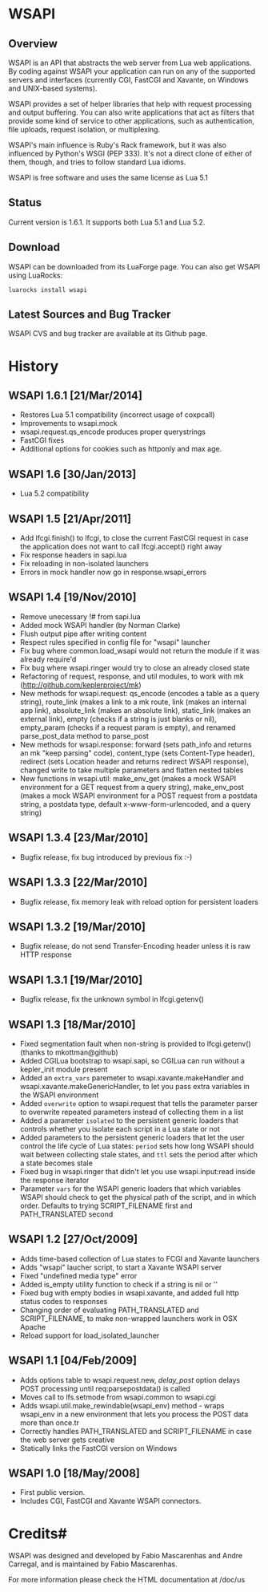 # WSAPI

## Overview

WSAPI is an API that abstracts the web server from Lua web applications.
By coding against WSAPI your application can run on any of the supported
servers and interfaces (currently CGI, FastCGI and Xavante, on Windows
and UNIX-based systems).

WSAPI provides a set of helper libraries that help with request processing and
output buffering. You can also write applications that act as filters that
provide some kind of service to other applications, such as authentication,
file uploads, request isolation, or multiplexing.

WSAPI's main influence is Ruby's Rack framework, but it was also influenced
by Python's WSGI (PEP 333). It's not a direct clone of either of them, though, 
and tries to follow standard Lua idioms.

WSAPI is free software and uses the same license as Lua 5.1

## Status
Current version is 1.6.1. It supports both Lua 5.1 and Lua 5.2.

## Download
WSAPI can be downloaded from its LuaForge page. You can also get WSAPI using
LuaRocks:

    luarocks install wsapi

## Latest Sources and Bug Tracker
WSAPI CVS and bug tracker are available at its Github page.

# History

## WSAPI 1.6.1 [21/Mar/2014]
* Restores Lua 5.1 compatibility (incorrect usage of coxpcall)
* Improvements to wsapi.mock
* wsapi.request.qs_encode produces proper querystrings
* FastCGI fixes
* Additional options for cookies such as httponly and max age.

## WSAPI 1.6 [30/Jan/2013]
* Lua 5.2 compatibility

## WSAPI 1.5 [21/Apr/2011]
* Add lfcgi.finish() to lfcgi, to close the current FastCGI request
  in case the application does not want to call lfcgi.accept() right away
* Fix response headers in sapi.lua
* Fix reloading in non-isolated launchers
* Errors in mock handler now go in response.wsapi_errors

## WSAPI 1.4 [19/Nov/2010]
* Remove unecessary !# from sapi.lua
* Added mock WSAPI handler (by Norman Clarke)
* Flush output pipe after writing content
* Respect rules specified in config file for "wsapi" launcher
* Fix bug where common.load_wsapi would not return the module
  if it was already require'd
* Fix bug where wsapi.ringer would try to close an already closed
  state
* Refactoring of request, response, and util modules, to work with mk (http://github.com/keplerproject/mk)
* New methods for wsapi.request: qs_encode (encodes a table as a query string), route_link (makes a link to
  a mk route, link (makes an internal app link), absolute_link (makes an absolute link), static_link (makes
  an external link), empty (checks if a string is just blanks or nil), empty_param (checks if a request param
  is empty), and renamed parse_post_data method to parse_post
* New methods for wsapi.response: forward (sets path_info and returns an mk "keep parsing" code), content_type
  (sets Content-Type header), redirect (sets Location header and returns redirect WSAPI response), changed
  write to take multiple parameters and flatten nested tables
* New functions in wsapi.util: make_env_get (makes a mock WSAPI environment for a GET request from a query
  string), make_env_post (makes a mock WSAPI environment for a POST request from a postdata string, a postdata
  type, default x-www-form-urlencoded, and a query string)

## WSAPI 1.3.4 [23/Mar/2010]
* Bugfix release, fix bug introduced by previous fix :-)

## WSAPI 1.3.3 [22/Mar/2010]
* Bugfix release, fix memory leak with reload option for persistent loaders

## WSAPI 1.3.2 [19/Mar/2010]
* Bugfix release, do not send Transfer-Encoding header unless it is
  raw HTTP response

## WSAPI 1.3.1 [19/Mar/2010]
* Bugfix release, fix the unknown symbol in lfcgi.getenv()

## WSAPI 1.3 [18/Mar/2010]
* Fixed segmentation fault when non-string is provided to lfcgi.getenv() (thanks to mkottman@github)
* Added CGILua bootstrap to wsapi.sapi, so CGILua can run without a kepler_init module present
* Added an `extra_vars` paremeter to wsapi.xavante.makeHandler and wsapi.xavante.makeGenericHandler, to
  let you pass extra variables in the WSAPI environment
* Added `overwrite` option to wsapi.request that tells the parameter parser to overwrite repeated parameters
  instead of collecting them in a list
* Added a parameter `isolated` to the persistent generic loaders that controls whether you isolate
  each script in a Lua state or not
* Added parameters to the persistent generic loaders that let the user control the life cycle of Lua
  states: `period` sets how long WSAPI should wait between collecting stale states, and `ttl` sets the
  period after which a state becomes stale
* Fixed bug in wsapi.ringer that didn't let you use wsapi.input:read inside the response iterator
* Parameter `vars` for the WSAPI generic loaders that which variables WSAPI should check to get the physical
  path of the script, and in which order. Defaults to trying SCRIPT_FILENAME first and PATH_TRANSLATED second

## WSAPI 1.2 [27/Oct/2009]
* Adds time-based collection of Lua states to FCGI and Xavante launchers
* Adds "wsapi" laucher script, to start a Xavante WSAPI server
* Fixed "undefined media type" error
* Added is_empty utility function to check if a string is nil or ''
* Fixed bug with empty bodies in wsapi.xavante, and added full http status codes to responses
* Changing order of evaluating PATH_TRANSLATED and SCRIPT_FILENAME, to make non-wrapped launchers work in OSX Apache
* Reload support for load_isolated_launcher

## WSAPI 1.1 [04/Feb/2009]
* Adds options table to wsapi.request.new, *delay_post* option delays POST processing until req:parsepostdata() is called
* Moves call to lfs.setmode from wsapi.common to wsapi.cgi
* Adds wsapi.util.make_rewindable(wsapi_env) method - wraps wsapi_env in a new environment that lets you process the POST data more than once.tr
* Correctly handles PATH_TRANSLATED and SCRIPT_FILENAME in case the web server gets creative
* Statically links the FastCGI version on Windows

## WSAPI 1.0 [18/May/2008]
* First public version.
* Includes CGI, FastCGI and Xavante WSAPI connectors.

# Credits#

WSAPI was designed and developed by Fabio Mascarenhas and Andre Carregal,
and is maintained by Fabio Mascarenhas.

For more information please check the HTML documentation at /doc/us
